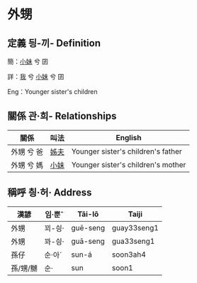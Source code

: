 # 外甥
## 定義 딍-끼- Definition
簡：[小妹](member7.md) 兮 囝

詳：[我](member1.md) 兮 [小妹](member7.md) 兮 囝

Eng：Younger sister's children

## 關係 관·희- Relationships

關係 | 叫法 | English
--- | --- | --- 
外甥 兮 爸 | [姊夫](member23.md) | Younger sister's children's father
外甥 兮 媽 | [小妹](member7.md) | Younger sister's children's mother


## 稱呼 칑·허· Address

漢諺 | 임·뿐ˆ | Tâi-lô | Taiji
--- | --- | --- | --- 
外甥 | 꾀-싕· | guē-seng | guay33seng1 
外甥 | 꽈-싕· | guā-seng | gua33seng1 
孫仔 | 순·아ˊ | sun-á | soon3ah4 
孫/甥/嬲 | 순· | sun | soon1 
